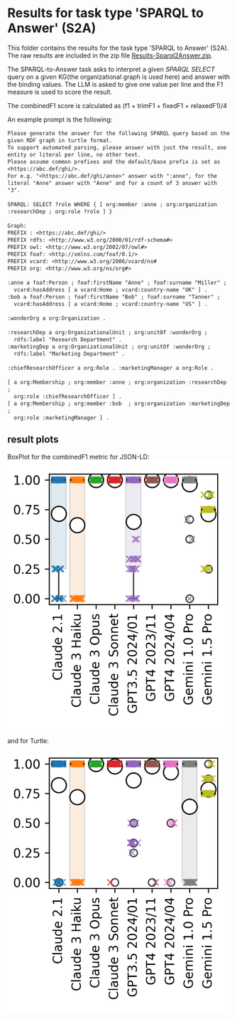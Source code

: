 # Results for task type 'SPARQL to Answer' (S2A)

This folder contains the results for the task type 'SPARQL to Answer' (S2A).
The raw results are included in the zip file [Results-Sparql2Answer.zip](Results-Sparql2Answer.zip).

The SPARQL-to-Answer task asks to interpret a given *SPARQL SELECT* query on a given KG(the organizational graph is used here) and answer with the binding values.
The LLM is asked to give one value per line and the F1 measure is used to score the result.

The combinedF1 score is calculated as (f1 + trimF1 + fixedF1 + relaxedF1)/4

An example prompt is the following:

    Please generate the answer for the following SPARQL query based on the given RDF graph in turtle format.
    To support automated parsing, please answer with just the result, one entity or literal per line, no other text.
    Please assume common prefixes and the default/base prefix is set as <https://abc.def/ghi/>.
    For e.g. "<https://abc.def/ghi/anne>" answer with ":anne", for the literal "Anne" answer with "Anne" and for a count of 3 answer with "3".
    
    SPARQL: SELECT ?role WHERE { [ org:member :anne ; org:organization :researchDep ; org:role ?role ] }
    
    Graph:
    PREFIX : <https://abc.def/ghi/>
    PREFIX rdfs: <http://www.w3.org/2000/01/rdf-schema#>
    PREFIX owl: <http://www.w3.org/2002/07/owl#>
    PREFIX foaf: <http://xmlns.com/foaf/0.1/>
    PREFIX vcard: <http://www.w3.org/2006/vcard/ns#
    PREFIX org: <http://www.w3.org/ns/org#>
    
    :anne a foaf:Person ; foaf:firstName "Anne" ; foaf:surname "Miller" ;
      vcard:hasAddress [ a vcard:Home ; vcard:country-name "UK" ] .
    :bob a foaf:Person ; foaf:firstName "Bob" ; foaf:surname "Tanner" ;
      vcard:hasAddress [ a vcard:Home ; vcard:country-name "US" ] .
      
    :wonderOrg a org:Organization .
    
    :researchDep a org:OrganizationalUnit ; org:unitOf :wonderOrg ;
      rdfs:label "Research Department" .
    :marketingDep a org:OrganizationalUnit ; org:unitOf :wonderOrg ;
      rdfs:label "Marketing Department" .
      
    :chiefResearchOfficer a org:Role . :marketingManager a org:Role .
    
    [ a org:Membership ; org:member :anne ; org:organization :researchDep ;
      org:role :chiefResearchOfficer ] .
    [ a org:Membership ; org:member :bob  ; org:organization :marketingDep ;
      org:role :marketingManager ] .

## result plots
BoxPlot for the combinedF1 metric for JSON-LD:
![sparql6-boxplots__Sparql2AnswerListOrgaJsonld_combinedF1](sparql6-boxplots__Sparql2AnswerListOrgaJsonld_combinedF1.png)

and for Turtle:
![sparql6-boxplots__Sparql2AnswerListOrgaTurtle_combinedF1](sparql6-boxplots__Sparql2AnswerListOrgaTurtle_combinedF1.png)